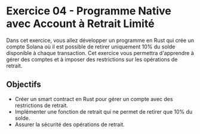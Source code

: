 # Exercice 04 - Programme Native avec Account à Retrait Limité

Dans cet exercice, vous allez développer un programme en Rust qui crée un compte Solana où il est possible de retirer uniquement 10% du solde disponible à chaque transaction. Cet exercice vous permettra d'apprendre à gérer des comptes et à imposer des restrictions sur les opérations de retrait.

## Objectifs

- Créer un smart contract en Rust pour gérer un compte avec des restrictions de retrait.
- Implémenter une fonction de retrait qui ne permet de retirer que 10% du solde.
- Assurer la sécurité des opérations de retrait.
